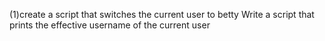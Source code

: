 (1)create a script that switches the current user to betty 
Write a script that prints the effective username of the current user 
